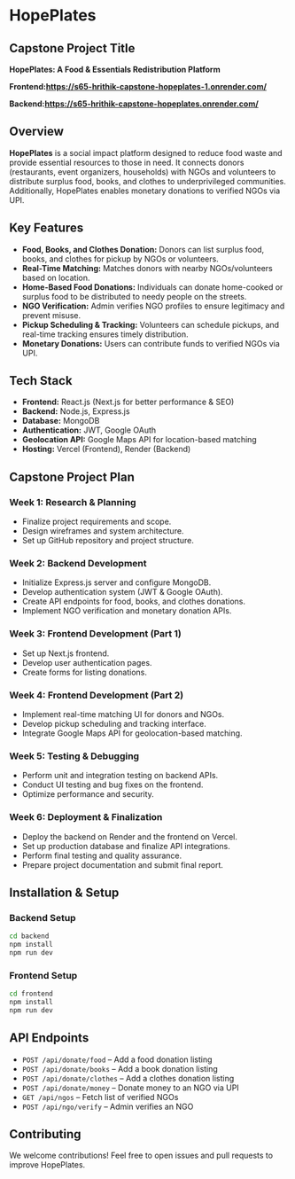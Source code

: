 # HopePlates

## Capstone Project Title
**HopePlates: A Food & Essentials Redistribution Platform**

**Frontend:https://s65-hrithik-capstone-hopeplates-1.onrender.com/**


**Backend:https://s65-hrithik-capstone-hopeplates.onrender.com/**

## Overview
**HopePlates** is a social impact platform designed to reduce food waste and provide essential resources to those in need. It connects donors (restaurants, event organizers, households) with NGOs and volunteers to distribute surplus food, books, and clothes to underprivileged communities. Additionally, HopePlates enables monetary donations to verified NGOs via UPI.

## Key Features
- **Food, Books, and Clothes Donation:** Donors can list surplus food, books, and clothes for pickup by NGOs or volunteers.
- **Real-Time Matching:** Matches donors with nearby NGOs/volunteers based on location.
- **Home-Based Food Donations:** Individuals can donate home-cooked or surplus food to be distributed to needy people on the streets.
- **NGO Verification:** Admin verifies NGO profiles to ensure legitimacy and prevent misuse.
- **Pickup Scheduling & Tracking:** Volunteers can schedule pickups, and real-time tracking ensures timely distribution.
- **Monetary Donations:** Users can contribute funds to verified NGOs via UPI.

## Tech Stack
- **Frontend:** React.js (Next.js for better performance & SEO)
- **Backend:** Node.js, Express.js
- **Database:** MongoDB
- **Authentication:** JWT, Google OAuth
- **Geolocation API:** Google Maps API for location-based matching
- **Hosting:** Vercel (Frontend), Render (Backend)

## Capstone Project Plan
### **Week 1: Research & Planning**
- Finalize project requirements and scope.
- Design wireframes and system architecture.
- Set up GitHub repository and project structure.

### **Week 2: Backend Development**
- Initialize Express.js server and configure MongoDB.
- Develop authentication system (JWT & Google OAuth).
- Create API endpoints for food, books, and clothes donations.
- Implement NGO verification and monetary donation APIs.

### **Week 3: Frontend Development (Part 1)**
- Set up Next.js frontend.
- Develop user authentication pages.
- Create forms for listing donations.

### **Week 4: Frontend Development (Part 2)**
- Implement real-time matching UI for donors and NGOs.
- Develop pickup scheduling and tracking interface.
- Integrate Google Maps API for geolocation-based matching.

### **Week 5: Testing & Debugging**
- Perform unit and integration testing on backend APIs.
- Conduct UI testing and bug fixes on the frontend.
- Optimize performance and security.

### **Week 6: Deployment & Finalization**
- Deploy the backend on Render and the frontend on Vercel.
- Set up production database and finalize API integrations.
- Perform final testing and quality assurance.
- Prepare project documentation and submit final report.

## Installation & Setup
### Backend Setup
```sh
cd backend
npm install
npm run dev
```
### Frontend Setup
```sh
cd frontend
npm install
npm run dev
```

## API Endpoints
- `POST /api/donate/food` – Add a food donation listing
- `POST /api/donate/books` – Add a book donation listing
- `POST /api/donate/clothes` – Add a clothes donation listing
- `POST /api/donate/money` – Donate money to an NGO via UPI
- `GET /api/ngos` – Fetch list of verified NGOs
- `POST /api/ngo/verify` – Admin verifies an NGO

## Contributing
We welcome contributions! Feel free to open issues and pull requests to improve HopePlates.


